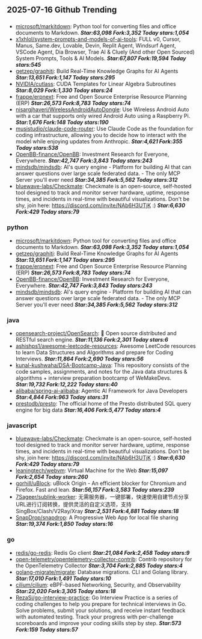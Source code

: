 ## 2025-07-16 Github Trending

### 
* [microsoft/markitdown](https://github.com/microsoft/markitdown): Python tool for converting files and office documents to Markdown. ***Star:63,098 Fork:3,352 Today stars:1,054***
* [x1xhlol/system-prompts-and-models-of-ai-tools](https://github.com/x1xhlol/system-prompts-and-models-of-ai-tools): FULL v0, Cursor, Manus, Same.dev, Lovable, Devin, Replit Agent, Windsurf Agent, VSCode Agent, Dia Browser, Trae AI & Cluely (And other Open Sourced) System Prompts, Tools & AI Models. ***Star:67,807 Fork:19,594 Today stars:545***
* [getzep/graphiti](https://github.com/getzep/graphiti): Build Real-Time Knowledge Graphs for AI Agents ***Star:13,651 Fork:1,147 Today stars:295***
* [NVIDIA/cutlass](https://github.com/NVIDIA/cutlass): CUDA Templates for Linear Algebra Subroutines ***Star:8,029 Fork:1,330 Today stars:24***
* [frappe/erpnext](https://github.com/frappe/erpnext): Free and Open Source Enterprise Resource Planning (ERP) ***Star:26,573 Fork:8,783 Today stars:74***
* [nisargjhaveri/WirelessAndroidAutoDongle](https://github.com/nisargjhaveri/WirelessAndroidAutoDongle): Use Wireless Android Auto with a car that supports only wired Android Auto using a Raspberry Pi. ***Star:1,676 Fork:148 Today stars:190***
* [musistudio/claude-code-router](https://github.com/musistudio/claude-code-router): Use Claude Code as the foundation for coding infrastructure, allowing you to decide how to interact with the model while enjoying updates from Anthropic. ***Star:4,621 Fork:355 Today stars:538***
* [OpenBB-finance/OpenBB](https://github.com/OpenBB-finance/OpenBB): Investment Research for Everyone, Everywhere. ***Star:42,747 Fork:3,843 Today stars:243***
* [mindsdb/mindsdb](https://github.com/mindsdb/mindsdb): AI's query engine - Platform for building AI that can answer questions over large scale federated data. - The only MCP Server you'll ever need ***Star:34,385 Fork:5,562 Today stars:312***
* [bluewave-labs/Checkmate](https://github.com/bluewave-labs/Checkmate): Checkmate is an open-source, self-hosted tool designed to track and monitor server hardware, uptime, response times, and incidents in real-time with beautiful visualizations. Don't be shy, join here: https://discord.com/invite/NAb6H3UTjK :) ***Star:6,630 Fork:429 Today stars:79***

### python
* [microsoft/markitdown](https://github.com/microsoft/markitdown): Python tool for converting files and office documents to Markdown. ***Star:63,098 Fork:3,352 Today stars:1,054***
* [getzep/graphiti](https://github.com/getzep/graphiti): Build Real-Time Knowledge Graphs for AI Agents ***Star:13,651 Fork:1,147 Today stars:295***
* [frappe/erpnext](https://github.com/frappe/erpnext): Free and Open Source Enterprise Resource Planning (ERP) ***Star:26,573 Fork:8,783 Today stars:74***
* [OpenBB-finance/OpenBB](https://github.com/OpenBB-finance/OpenBB): Investment Research for Everyone, Everywhere. ***Star:42,747 Fork:3,843 Today stars:243***
* [mindsdb/mindsdb](https://github.com/mindsdb/mindsdb): AI's query engine - Platform for building AI that can answer questions over large scale federated data. - The only MCP Server you'll ever need ***Star:34,385 Fork:5,562 Today stars:312***

### java
* [opensearch-project/OpenSearch](https://github.com/opensearch-project/OpenSearch): 🔎 Open source distributed and RESTful search engine. ***Star:11,136 Fork:2,301 Today stars:6***
* [ashishps1/awesome-leetcode-resources](https://github.com/ashishps1/awesome-leetcode-resources): Awesome LeetCode resources to learn Data Structures and Algorithms and prepare for Coding Interviews. ***Star:11,864 Fork:2,690 Today stars:56***
* [kunal-kushwaha/DSA-Bootcamp-Java](https://github.com/kunal-kushwaha/DSA-Bootcamp-Java): This repository consists of the code samples, assignments, and notes for the Java data structures & algorithms + interview preparation bootcamp of WeMakeDevs. ***Star:19,732 Fork:12,222 Today stars:40***
* [alibaba/spring-ai-alibaba](https://github.com/alibaba/spring-ai-alibaba): Agentic AI Framework for Java Developers ***Star:4,844 Fork:963 Today stars:31***
* [prestodb/presto](https://github.com/prestodb/presto): The official home of the Presto distributed SQL query engine for big data ***Star:16,406 Fork:5,477 Today stars:4***

### javascript
* [bluewave-labs/Checkmate](https://github.com/bluewave-labs/Checkmate): Checkmate is an open-source, self-hosted tool designed to track and monitor server hardware, uptime, response times, and incidents in real-time with beautiful visualizations. Don't be shy, join here: https://discord.com/invite/NAb6H3UTjK :) ***Star:6,630 Fork:429 Today stars:79***
* [leaningtech/webvm](https://github.com/leaningtech/webvm): Virtual Machine for the Web ***Star:15,097 Fork:2,654 Today stars:260***
* [gorhill/uBlock](https://github.com/gorhill/uBlock): uBlock Origin - An efficient blocker for Chromium and Firefox. Fast and lean. ***Star:56,157 Fork:3,583 Today stars:239***
* [7Sageer/sublink-worker](https://github.com/7Sageer/sublink-worker): 无需服务器，一键部署，快速使用自建节点分享URL进行订阅转换，提供灵活的自定义选项，支持SingBox/Clash/V2Ray/Xray ***Star:2,531 Fork:4,881 Today stars:18***
* [SnapDrop/snapdrop](https://github.com/SnapDrop/snapdrop): A Progressive Web App for local file sharing ***Star:19,374 Fork:1,850 Today stars:16***

### go
* [redis/go-redis](https://github.com/redis/go-redis): Redis Go client ***Star:21,084 Fork:2,458 Today stars:9***
* [open-telemetry/opentelemetry-collector-contrib](https://github.com/open-telemetry/opentelemetry-collector-contrib): Contrib repository for the OpenTelemetry Collector ***Star:3,704 Fork:2,885 Today stars:4***
* [golang-migrate/migrate](https://github.com/golang-migrate/migrate): Database migrations. CLI and Golang library. ***Star:17,010 Fork:1,491 Today stars:10***
* [cilium/cilium](https://github.com/cilium/cilium): eBPF-based Networking, Security, and Observability ***Star:22,020 Fork:3,305 Today stars:18***
* [RezaSi/go-interview-practice](https://github.com/RezaSi/go-interview-practice): Go Interview Practice is a series of coding challenges to help you prepare for technical interviews in Go. Solve problems, submit your solutions, and receive instant feedback with automated testing. Track your progress with per-challenge scoreboards and improve your coding skills step by step. ***Star:573 Fork:159 Today stars:57***
